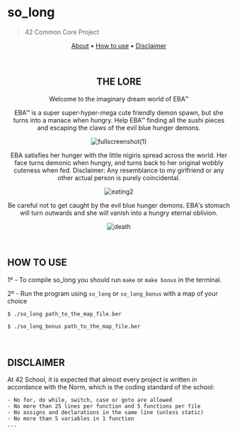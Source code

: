 # **so_long**
> 42 Common Core Project 
</p>
<p align="center">
	<a href="#THE LORE">About</a> •
	<a href="#how-to-use">How to use</a> •
	<a href="#disclaimer">Disclaimer</a>
</p>


<br>
<div align="center">

## THE LORE
Welcome to the imaginary dream world of EBA™

EBA™ is a super super-hyper-mega cute friendly demon spawn, but she turns into a manace when hungry. Help EBA™ finding all the sushi pieces and escaping the claws of the evil blue hunger demons.

	
![fullscreenshot(1)](https://github.com/pmagalha/so_long/assets/136360645/36f866f3-e2d8-4065-ba02-a597be32a585)

EBA satisfies her hunger with the little nigiris spread across the world. Her face turns demonic when hungry, and turns back to her original wobbly cuteness when fed.
Disclaimer: Any resemblance to my girlfriend or any other actual person is purely coincidental.

![eating2](https://github.com/pmagalha/so_long/assets/136360645/1a25451c-7563-4dae-981d-787a7e7cf797)

Be careful not to get caught by the evil blue hunger demons. EBA's stomach will turn outwards and she will vanish into a hungry eternal oblivion.

![death](https://github.com/pmagalha/so_long/assets/136360645/60270d27-d83d-4288-ad73-750e979d8791)

</div>

<br>

## HOW TO USE
1º - To compile so_long you should run `make` or `make bonus` in the terminal.


2º - Run the program using `so_long` or `so_long_bonus` with a map of your choice
```sh
$ ./so_long path_to_the_map_file.ber
```
```sh
$ ./so_long_bonus path_to_the_map_file.ber
```

<br>

## DISCLAIMER
At 42 School, it is expected that almost every project is written in accordance with the Norm, which is the coding standard of the school:

	- No for, do while, switch, case or goto are allowed
	- No more than 25 lines per function and 5 functions per file
	- No assigns and declarations in the same line (unless static)
	- No more than 5 variables in 1 function
	... 
